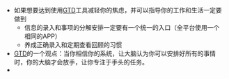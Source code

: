 - 如果想要达到使用[GTD](<GTD.md>)工具减轻你的焦虑，并可以指导你的工作和生活一定要做到
    - 信息的录入和事项的分解安排一定要有一个统一的入口（全平台使用一个相同的APP）
    - 养成正确录入和定期查看回顾的习惯
- [GTD](<GTD.md>)的一个观点：当你相信你的系统，让大脑认为你可以安排好所有的事情时，你的大脑才会放手，让你专注于手头的任务。
- 
